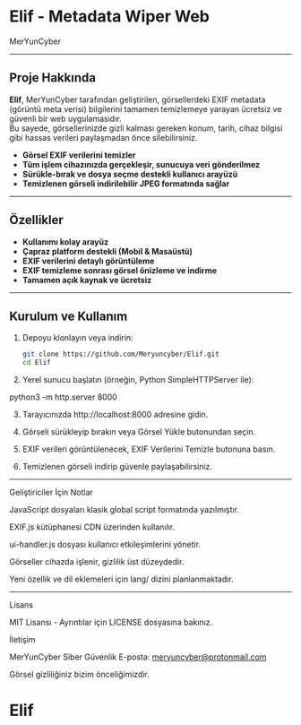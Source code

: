 # Elif - Metadata Wiper Web

MerYunCyber 

---

## Proje Hakkında

**Elif**, MerYunCyber tarafından geliştirilen, görsellerdeki EXIF metadata (görüntü meta verisi) bilgilerini tamamen temizlemeye yarayan ücretsiz ve güvenli bir web uygulamasıdır.  
Bu sayede, görsellerinizde gizli kalması gereken konum, tarih, cihaz bilgisi gibi hassas verileri paylaşmadan önce silebilirsiniz.

- **Görsel EXIF verilerini temizler**  
- **Tüm işlem cihazınızda gerçekleşir, sunucuya veri gönderilmez**  
- **Sürükle-bırak ve dosya seçme destekli kullanıcı arayüzü**  
- **Temizlenen görseli indirilebilir JPEG formatında sağlar**

---

## Özellikler

- **Kullanımı kolay arayüz**  
- **Çapraz platform destekli (Mobil & Masaüstü)**  
- **EXIF verilerini detaylı görüntüleme**  
- **EXIF temizleme sonrası görsel önizleme ve indirme**  
- **Tamamen açık kaynak ve ücretsiz**

---

## Kurulum ve Kullanım

1. Depoyu klonlayın veya indirin:

   ```bash
   git clone https://github.com/Meryuncyber/Elif.git
   cd Elif

2. Yerel sunucu başlatın (örneğin, Python SimpleHTTPServer ile):

python3 -m http.server 8000


3. Tarayıcınızda http://localhost:8000 adresine gidin.


4. Görseli sürükleyip bırakın veya Görsel Yükle butonundan seçin.


5. EXIF verileri görüntülenecek, EXIF Verilerini Temizle butonuna basın.


6. Temizlenen görseli indirip güvenle paylaşabilirsiniz.

---

Geliştiriciler İçin Notlar

JavaScript dosyaları klasik global script formatında yazılmıştır.

EXIF.js kütüphanesi CDN üzerinden kullanılır.

ui-handler.js dosyası kullanıcı etkileşimlerini yönetir.

Görseller cihazda işlenir, gizlilik üst düzeydedir.

Yeni özellik ve dil eklemeleri için lang/ dizini planlanmaktadır.


---

Lisans

MIT Lisansı - Ayrıntılar için LICENSE dosyasına bakınız.

İletişim

MerYunCyber Siber Güvenlik
E-posta: meryuncyber@protonmail.com

Görsel gizliliğiniz bizim önceliğimizdir.
# Elif
